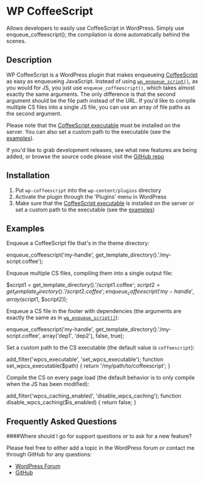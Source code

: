 WP CoffeeScript
==================================================
Allows developers to easily use CoffeeScript in WordPress. Simply use enqueue_coffeescript(); the compilation is done automatically behind the scenes.

Description
-----------

WP CoffeeScript is a WordPress plugin that makes enqueueing [CoffeeScript](http://coffeescript.org) as easy as enqueueing JavaScript.  Instead of using [`wp_enqueue_script()`](http://codex.wordpress.org/Function_Reference/wp_enqueue_script), as you would for JS, you just use `enqueue_coffeescript()`, which takes almost exactly the same arguments.  The only difference is that the second argument should be the file path instead of the URL.  If you'd like to compile multiple CS files into a single JS file, you can use an array of file paths as the second argument.

Please note that the [CoffeeScript executable](http://coffeescript.org/#installation) must be installed on the server.  You can also set a custom path to the executable (see the [examples](https://github.com/tombenner/wp-coffeescript)).

If you'd like to grab development releases, see what new features are being added, or browse the source code please visit the [GitHub repo](http://github.com/tombenner/wp-coffeescript)

Installation
------------

1. Put `wp-coffeescript` into the `wp-content/plugins` directory
1. Activate the plugin through the 'Plugins' menu in WordPress
1. Make sure that the [CoffeeScript executable](http://coffeescript.org/#installation) is installed on the server or set a custom path to the executable (see the [examples](https://github.com/tombenner/wp-coffeescript))

Examples
--------

Enqueue a CoffeeScript file that's in the theme directory:

  enqueue_coffeescript('my-handle', get_template_directory().'/my-script.coffee');

Enqueue multiple CS files, compiling them into a single output file:

  $script1 = get_template_directory().'/script1.coffee';
  $script2 = get_template_directory().'/script2.coffee';
  enqueue_coffeescript('my-handle', array($script1, $script2));

Enqueue a CS file in the footer with dependencies (the arguments are exactly the same as in [`wp_enqueue_script()`](http://codex.wordpress.org/Function_Reference/wp_enqueue_script)):

  enqueue_coffeescript('my-handle', get_template_directory().'/my-script.coffee', array('dep1', 'dep2'), false, true);

Set a custom path to the CS executable (the default value is `coffeescript`):

  add_filter('wpcs_executable', 'set_wpcs_executable');
  function set_wpcs_executable($path) {
    return '/my/path/to/coffeescript';
  }

Compile the CS on every page load (the default behavior is to only compile when the JS has been modified):

  add_filter('wpcs_caching_enabled', 'disable_wpcs_caching');
  function disable_wpcs_caching($is_enabled) {
    return false;
  }

Frequently Asked Questions
--------------------------

####Where should I go for support questions or to ask for a new feature?

Please feel free to either add a topic in the WordPress forum or contact me through GitHub for any questions:

* [WordPress Forum](http://wordpress.org/tags/wp-coffeescript?forum_id=10)
* [GitHub](http://github.com/tombenner)
